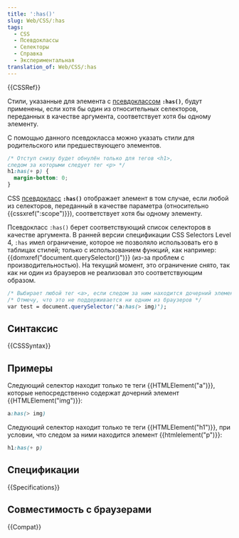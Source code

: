 ```yaml
---
title: ':has()'
slug: Web/CSS/:has
tags:
  - CSS
  - Псевдоклассы
  - Селекторы
  - Справка
  - Экспериментальная
translation_of: Web/CSS/:has
---
```


{{CSSRef}}

Стили, указанные для элемента с [псевдоклассом](/ru/docs/Web/CSS/Pseudo-classes) **`:has()`**, будут применены, если хотя бы один из относительных селекторов, переданных в качестве аргумента, соответствует хотя бы одному элементу.

С помощью данного псевдокласса можно указать стили для родительского или предшествующего элементов.

```css
/* Отступ снизу будет обнулён только для тегов <h1>,
следом за которыми следует тег <p> */
h1:has(+ p) {
  margin-bottom: 0;
}
```

CSS [псевдокласс](/ru/docs/Web/CSS/Псевдо-классы) **`:has()`** отображает элемент в том случае, если любой из селекторов, переданный в качестве параметра (относительно {{cssxref(":scope")}}), соответствует хотя бы одному элементу.

Псевдокласс `:has()` берет соответствующий список селекторов в качестве аргумента. В ранней версии спецификации CSS Selectors Level 4, `:has` имел ограничение, которое не позволяло использовать его в таблицах стилей; только с использованием функций, как например: {{domxref("document.querySelector()")}} (из-за проблем с производительностью). На текущий момент, это ограничение снято, так как ни один из браузеров не реализовал это соответствующим образом.

```css
/* Выбирает любой тег <a>, если следом за ним находится дочерний элемент <img> */
/* Отмечу, что это не поддерживается ни одним из браузеров */
var test = document.querySelector('a:has(> img)');
```

## Синтаксис

{{CSSSyntax}}

## Примеры

Следующий селектор находит только те теги {{HTMLElement("a")}}, которые непосредственно содержат дочерний элемент {{HTMLElement("img")}}:

```css
a:has(> img)
```

Следующий селектор находит только те теги {{HTMLElement("h1")}}, при условии, что следом за ними находится элемент {{htmlelement("p")}}:

```css
h1:has(+ p)
```

## Спецификации

{{Specifications}}

## Совместимость с браузерами

{{Compat}}

